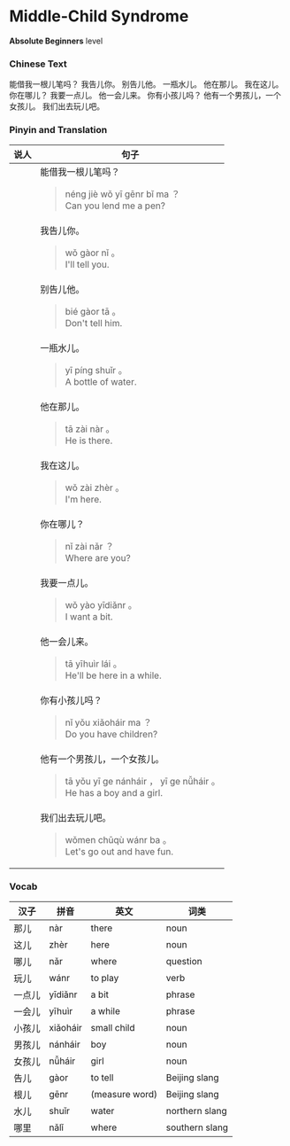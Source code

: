 # Middle-Child Syndrome
**Absolute Beginners** level
### Chinese Text
能借我一根儿笔吗？
我告儿你。
别告儿他。
一瓶水儿。
他在那儿。
我在这儿。
你在哪儿？
我要一点儿。
他一会儿来。
你有小孩儿吗？
他有一个男孩儿，一个女孩儿。
我们出去玩儿吧。

### Pinyin and Translation
|说人|句子|
|----|----|
||能借我一根儿笔吗？<blockquote>néng jiè wǒ yī gēnr bǐ ma ？<br />Can you lend me a pen?</blockquote>|
||我告儿你。<blockquote>wǒ gàor nǐ 。<br />I'll tell you.</blockquote>|
||别告儿他。<blockquote>bié gàor tā 。<br />Don't tell him.</blockquote>|
||一瓶水儿。<blockquote>yī píng shuǐr 。<br />A bottle of water.</blockquote>|
||他在那儿。<blockquote>tā zài nàr 。<br />He is there.</blockquote>|
||我在这儿。<blockquote>wǒ zài zhèr 。<br />I'm here.</blockquote>|
||你在哪儿？<blockquote>nǐ zài nǎr ？<br />Where are you?</blockquote>|
||我要一点儿。<blockquote>wǒ yào yīdiǎnr 。<br />I want a bit.</blockquote>|
||他一会儿来。<blockquote>tā yīhuìr lái 。<br />He'll be here in a while.</blockquote>|
||你有小孩儿吗？<blockquote>nǐ yǒu xiǎoháir ma ？<br />Do you have children?</blockquote>|
||他有一个男孩儿，一个女孩儿。<blockquote>tā yǒu yī ge nánháir ， yī ge nǚháir 。<br />He has a boy and a girl.</blockquote>|
||我们出去玩儿吧。<blockquote>wǒmen chūqù wánr ba 。<br />Let's go out and have fun.</blockquote>|
### Vocab
|汉子|拼音|英文|词类|
|----|----|----|----|
|那儿|nàr|there|noun|
|这儿|zhèr|here|noun|
|哪儿|nǎr|where|question|
|玩儿|wánr|to play|verb|
|一点儿|yīdiǎnr|a bit|phrase|
|一会儿|yīhuìr|a while|phrase|
|小孩儿|xiǎoháir|small child|noun|
|男孩儿|nánháir|boy|noun|
|女孩儿|nǚháir|girl|noun|
|告儿|gàor|to tell|Beijing slang|
|根儿|gēnr|(measure word)|Beijing slang|
|水儿|shuǐr|water|northern slang|
|哪里|nǎlǐ|where|southern slang|